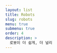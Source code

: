 ```yaml
---
layout: list
title: Robots
slug: robots
menu: true
submenu: true
order: 4
description: >
  로봇이 더 쉽게, 더 널리
---
```

